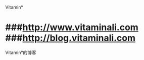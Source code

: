 Vitamin°

###http://www.vitaminali.com
###http://blog.vitaminali.com
=======================
Vitamin°的博客
